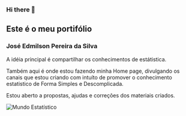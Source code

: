 ### Hi there 👋

## Este é o meu  portifólio 

### José Edmilson Pereira da Silva

A idéia principal é compartilhar os conhecimentos de estátistica.

Também aqui é onde estou fazendo minha Home page, divulgando os canais que estou criando com intuíto de promover o conhecimento estatistico de Forma Simples e Descomplicada.

Estou aberto a propostas, ajudas e correções dos materiais criados.

![Mundo Estatístico]("imagem/nomoMe.png")
